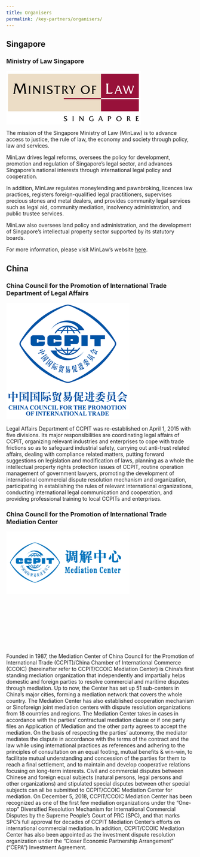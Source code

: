 ```yaml
---
title: Organisers
permalink: /key-partners/organisers/
---
```

<style>
  .img-mlaw-logo {
  width: 361px;
  height: 143px;
  max-width: 100%; 
  }
  
  .img-ccpit-logo {
  width: 330px;
  height: 310px;
  max-width: 100%; 
  }

</style>
## Singapore

### Ministry of Law Singapore

<div class="img-mlaw-logo">
  <img src="/images/mlaw-logo.png" title="MinLaw SG" alt="MinLaw SG">
</div>

The mission of the Singapore Ministry of Law (MinLaw) is to advance access to justice, the rule of law, the economy and society through policy, law and services.

MinLaw drives legal reforms, oversees the policy for development, promotion and regulation of Singapore’s legal sector, and advances Singapore’s national interests through international legal policy and cooperation.

In addition, MinLaw regulates moneylending and pawnbroking, licences law practices, registers foreign-qualified legal practitioners, supervises precious stones and metal dealers, and provides community legal services such as legal aid, community mediation, insolvency administration, and public trustee services.

MinLaw also oversees land policy and administration, and the development of Singapore’s intellectual property sector supported by its statutory boards.

For more information, please visit MinLaw’s website [here](https://www.mlaw.gov.sg/).

## China 
### China Council for the Promotion of International Trade Department of Legal Affairs

<div class="img-gallery">
  <img src="/images/ccpit-logo.png" title="CCPIT" alt="CCPIT">
</div>

Legal Affairs Department of CCPIT was re-established on April 1, 2015 with five divisions. Its major responsibilities are coordinating legal affairs of CCPIT, organizing relevant industries and enterprises to cope with trade frictions so as to safeguard industrial safety, carrying out anti-trust related affairs, dealing with compliance related matters, putting forward suggestions on legislation and modification of laws, planning as a whole the intellectual property rights protection issues of CCPIT, routine operation management of government lawyers, promoting the development of international commercial dispute resolution mechanism and organization, participating in establishing the rules of relevant international organizations, conducting international legal communication and cooperation, and providing professional training to local CCPITs and enterprises.


### China Council for the Promotion of International Trade Mediation Center

<div class="img-ccpit-logo">
  <img src="/images/ccpit-mediation-center-logo.jpeg" title="CCPIT Mediation Center" alt="CCPIT Mediation Center">
</div>
  
Founded in 1987, the Mediation Center of China Council for the Promotion of International Trade (CCPIT)/China Chamber of International Commerce (CCOIC) (hereinafter refer to CCPIT/CCOIC Mediation Center) is China’s first standing mediation organization that independently and impartially helps domestic and foreign parties to resolve commercial and maritime disputes through mediation. Up to now, the Center has set up 51 sub-centers in China’s major cities, forming a mediation network that covers the whole country. The Mediation Center has also established cooperation mechanism or Sinoforeign joint mediation centers with dispute resolution organizations from 18 countries and regions. The Mediation Center takes in cases in accordance with the parties’ contractual mediation clause or if one party files an Application of Mediation and the other party agrees to accept the mediation. On the basis of respecting the parties’ autonomy, the mediator mediates the dispute in accordance with the terms of the contract and the law while using international practices as references and adhering to the principles of consultation on an equal footing, mutual benefits & win-win, to facilitate mutual understanding and concession of the parties for them to reach a final settlement, and to maintain and develop cooperative relations focusing on long-term interests. Civil and commercial disputes between Chinese and foreign equal subjects (natural persons, legal persons and other organizations) and stipulated special disputes between other special subjects can all be submitted to CCPIT/CCOIC Mediation Center for mediation. On December 5, 2018, CCPIT/CCOIC Mediation Center has been recognized as one of the first few mediation organizations under the “One-stop” Diversified Resolution Mechanism for International Commercial Disputes by the Supreme People’s Court of PRC (SPC), and that marks SPC’s full approval for decades of CCPIT Mediation Center’s efforts on international commercial mediation. In addition, CCPIT/CCOIC Mediation Center has also been appointed as the investment dispute resolution organization under the “Closer Economic Partnership Arrangement” (“CEPA”) Investment Agreement.

